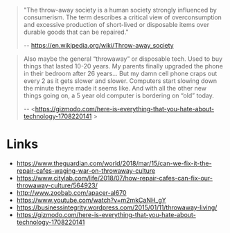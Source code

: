 > "The throw-away society is a human society strongly influenced by consumerism. The term describes a critical view of overconsumption and excessive production of short-lived or disposable items over durable goods that can be repaired."
> 
> -- <https://en.wikipedia.org/wiki/Throw-away_society>  

> Also maybe the general “throwaway” or disposable tech. Used to buy things that lasted 10-20 years. My parents finally upgraded the phone in their bedroom after 26 years... But my damn cell phone craps out every 2 as it gets slower and slower. Computers start slowing down the minute theyre made it seems like. And with all the other new things going on, a 5 year old computer is bordering on “old” today.
> 
> -- <<https://gizmodo.com/here-is-everything-that-you-hate-about-technology-1708220141>  >  

# Links


* <https://www.theguardian.com/world/2018/mar/15/can-we-fix-it-the-repair-cafes-waging-war-on-throwaway-culture>  
* <https://www.citylab.com/life/2018/07/how-repair-cafes-can-fix-our-throwaway-culture/564923/>  
* <http://www.zoobab.com/apacer-al670>  
* <https://www.youtube.com/watch?v=m2mkCaNH_gY>  
* <https://businessintegrity.wordpress.com/2015/01/11/throwaway-living/>  
* https://gizmodo.com/here-is-everything-that-you-hate-about-technology-1708220141